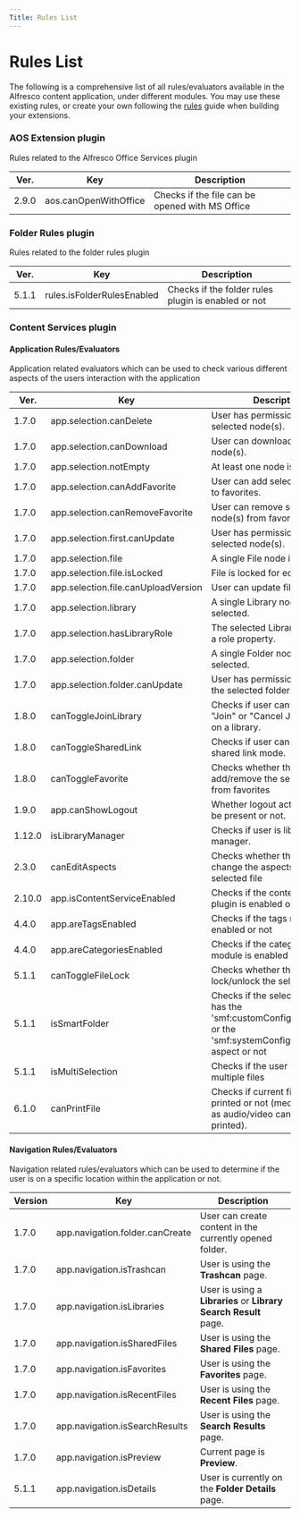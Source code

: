 ```yaml
---
Title: Rules List
---
```


# Rules List

The following is a comprehensive list of all rules/evaluators available in the Alfresco content application,
under different modules. You may use these existing rules, or create your own following the
[rules](./rules.md) guide when building your extensions.

### AOS Extension plugin

Rules related to the Alfresco Office Services plugin

| Ver.  | Key                   | Description                                     |
|-------|-----------------------|-------------------------------------------------|
| 2.9.0 | aos.canOpenWithOffice | Checks if the file can be opened with MS Office |

### Folder Rules plugin

Rules related to the folder rules plugin

| Ver.  | Key                        | Description                                         |
|-------|----------------------------|-----------------------------------------------------|
| 5.1.1 | rules.isFolderRulesEnabled | Checks if the folder rules plugin is enabled or not |

### Content Services plugin

#### Application Rules/Evaluators

Application related evaluators which can be used to check various different aspects of the users interaction with the application

| Ver.   | Key                                 | Description                                                                                                            |
|--------|-------------------------------------|------------------------------------------------------------------------------------------------------------------------|
| 1.7.0  | app.selection.canDelete             | User has permission to delete selected node(s).                                                                        |
| 1.7.0  | app.selection.canDownload           | User can download selected node(s).                                                                                    |
| 1.7.0  | app.selection.notEmpty              | At least one node is selected.                                                                                         |
| 1.7.0  | app.selection.canAddFavorite        | User can add selected node(s) to favorites.                                                                            |
| 1.7.0  | app.selection.canRemoveFavorite     | User can remove selected node(s) from favorites.                                                                       |
| 1.7.0  | app.selection.first.canUpdate       | User has permission to update selected node(s).                                                                        |
| 1.7.0  | app.selection.file                  | A single File node is selected.                                                                                        |
| 1.7.0  | app.selection.file.isLocked         | File is locked for editing.                                                                                            |
| 1.7.0  | app.selection.file.canUploadVersion | User can update file version.                                                                                          |
| 1.7.0  | app.selection.library               | A single Library node is selected.                                                                                     |
| 1.7.0  | app.selection.hasLibraryRole        | The selected Library node has a role property.                                                                         |
| 1.7.0  | app.selection.folder                | A single Folder node is selected.                                                                                      |
| 1.7.0  | app.selection.folder.canUpdate      | User has permissions to update the selected folder.                                                                    |
| 1.8.0  | canToggleJoinLibrary                | Checks if user can perform "Join" or "Cancel Join Request" on a library.                                               |
| 1.8.0  | canToggleSharedLink                 | Checks if user can toggle shared link mode.                                                                            |
| 1.8.0  | canToggleFavorite                   | Checks whether the user can add/remove the selected file from favorites                                                |
| 1.9.0  | app.canShowLogout                   | Whether logout action should be present or not.                                                                        |
| 1.12.0 | isLibraryManager                    | Checks if user is library manager.                                                                                     |
| 2.3.0  | canEditAspects                      | Checks whether the user can change the aspects of the selected file                                                    |
| 2.10.0 | app.isContentServiceEnabled         | Checks if the content services plugin is enabled or not                                                                |
| 4.4.0  | app.areTagsEnabled                  | Checks if the tags module is enabled or not                                                                            |
| 4.4.0  | app.areCategoriesEnabled            | Checks if the categories module is enabled or not                                                                      |
| 5.1.1  | canToggleFileLock                   | Checks whether the user can lock/unlock the selected file                                                              |
| 5.1.1  | isSmartFolder                       | Checks if the selected folder has the 'smf:customConfigSmartFolder' or the 'smf:systemConfigSmartFolder' aspect or not |
| 5.1.1  | isMultiSelection                    | Checks if the user has selected multiple files                                                                         |
| 6.1.0  | canPrintFile                        | Checks if current file can be printed or not (media files such as audio/video cannot be printed).                      |  

#### Navigation Rules/Evaluators

Navigation related rules/evaluators which can be used to determine if the user is on a specific location within the application
or not.

| Version | Key                             | Description                                                      |
|---------|---------------------------------|------------------------------------------------------------------|
| 1.7.0   | app.navigation.folder.canCreate | User can create content in the currently opened folder.          |
| 1.7.0   | app.navigation.isTrashcan       | User is using the **Trashcan** page.                             |
| 1.7.0   | app.navigation.isLibraries      | User is using a **Libraries** or **Library Search Result** page. |
| 1.7.0   | app.navigation.isSharedFiles    | User is using the **Shared Files** page.                         |
| 1.7.0   | app.navigation.isFavorites      | User is using the **Favorites** page.                            |
| 1.7.0   | app.navigation.isRecentFiles    | User is using the **Recent Files** page.                         |
| 1.7.0   | app.navigation.isSearchResults  | User is using the **Search Results** page.                       |
| 1.7.0   | app.navigation.isPreview        | Current page is **Preview**.                                     |
| 5.1.1   | app.navigation.isDetails        | User is currently on the **Folder Details** page.                |


